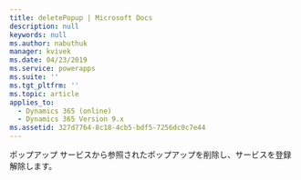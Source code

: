 ```yaml
---
title: deletePopup | Microsoft Docs
description: null
keywords: null
ms.author: nabuthuk
manager: kvivek
ms.date: 04/23/2019
ms.service: powerapps
ms.suite: ''
ms.tgt_pltfrm: ''
ms.topic: article
applies_to:
  - Dynamics 365 (online)
  - Dynamics 365 Version 9.x
ms.assetid: 327d7764-8c18-4cb5-bdf5-7256dc0c7e44
---
```


ポップアップ サービスから参照されたポップアップを削除し、サービスを登録解除します。
